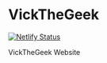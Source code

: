 # VickTheGeek

[![Netlify Status](https://api.netlify.com/api/v1/badges/8454beaa-51e1-49ef-aace-b8e1c9dc5268/deploy-status)](https://app.netlify.com/sites/vickthegeek/deploys)

VickTheGeek Website

